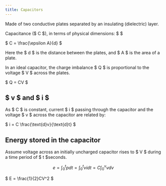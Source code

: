 ```yaml
---
title: Capacitors
---
```


Made of two conductive plates separated by an insulating (dielectric) layer.

Capacitance ($ C $), in terms of physical dimensions: $ $

$ C = \frac{\epsilon A}{d} $

Here the $ d $ is the distance between the plates, and $ A $ is the area of a
plate.

In an ideal capacitor, the charge imbalance $ Q $ is proportional to the voltage
$ V $ across the plates.

$ Q = CV $

## $ v $ and $ i $

As $ C $ is constant, current $ i $ passing through the capacitor and the
voltage $ v $ across the capacitor are related by:

$ i = C \frac{\text{d}v}{\text{d}t} $

## Energy stored in the capacitor

Assume voltage across an initially uncharged capacitor rises to $ V $ during a
time period of $ t $seconds.

```math
e = \int_{0}^{t} p dt = \int_{0}^{t} vi dt = C \int_{0}^{v} v dv
```

$ E = \frac{1}{2}CV^2 $

